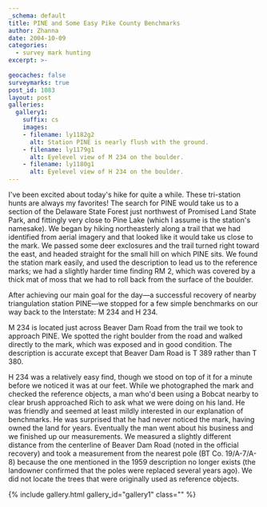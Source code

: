 ```yaml
---
_schema: default
title: PINE and Some Easy Pike County Benchmarks
author: Zhanna
date: 2004-10-09
categories:
  - survey mark hunting
excerpt: >- 
  
geocaches: false
surveymarks: true
post_id: 1083
layout: post
galleries:
  gallery1:
    suffix: cs
    images:
    - filename: ly1182g2
      alt: Station PINE is nearly flush with the ground.  
    - filename: ly1179g1
      alt: Eyelevel view of M 234 on the boulder.
    - filename: ly1180g1
      alt: Eyelevel view of H 234 on the boulder.       
---
```


I've been excited about today's hike for quite a while. These tri-station hunts are always my favorites! The search for PINE would take us to a section of the Delaware State Forest just northwest of Promised Land State Park, and fittingly very close to Pine Lake (which I assume is the station's namesake). We began by hiking northeasterly along a trail that we had identified from aerial imagery and that looked like it would take us close to the mark. We passed some deer exclosures and the trail turned right toward the east, and headed straight for the small hill on which PINE sits. We found the station mark easily, and used the description to lead us to the reference marks; we had a slightly harder time finding RM 2, which was covered by a thick mat of moss that we had to roll back from the surface of the boulder. 

After achieving our main goal for the day—a successful recovery of nearby triangulation station PINE—we stopped for a few simple benchmarks on our way back to the Interstate: M 234 and H 234.

M 234 is located just across Beaver Dam Road from the trail we took to approach PINE. We spotted the right boulder from the road and walked directly to the mark, which was exposed and in good condition. The description is accurate except that Beaver Dam Road is T 389 rather than T 380.

H 234 was a relatively easy find, though we stood on top of it for a minute before we noticed it was at our feet. While we photographed the mark and checked the reference objects, a man who'd been using a Bobcat nearby to clear brush approached Rich to ask what we were doing on his land. He was friendly and seemed at least mildly interested in our explanation of benchmarks. He was surprised that he had never noticed the mark, having owned the land for years. Eventually the man went about his business and we finished up our measurements. We measured a slightly different distance from the centerline of Beaver Dam Road (noted in the official recovery) and took a measurement from the nearest pole (BT Co. 19/A-7/A-8) because the one mentioned in the 1959 description no longer exists (the landowner confirmed that the poles were replaced several years ago). We did not locate the trees that were originally used as reference objects.

{% include gallery.html gallery_id="gallery1" class="" %}